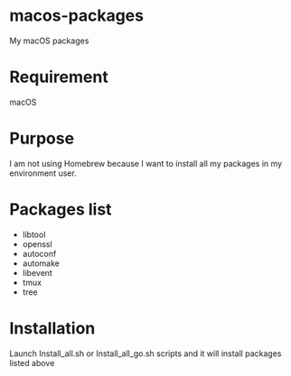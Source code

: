 # macos-packages
My macOS packages

# Requirement
macOS

# Purpose
I am not using Homebrew because I want to install all my packages in my
environment user.

# Packages list
- libtool
- openssl
- autoconf
- automake
- libevent
- tmux
- tree

# Installation
Launch Install_all.sh or Install_all_go.sh scripts and it will install packages listed above
